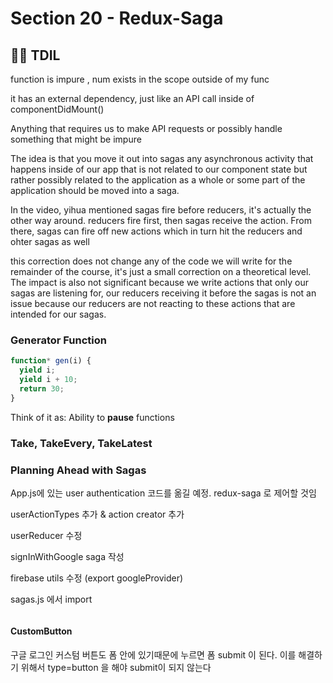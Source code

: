 # Section 20 - Redux-Saga

## :raising_hand_man: TDIL

function is impure , num exists in the scope outside of my func

it has an external dependency, just like an API call inside of componentDidMount()

Anything that requires us to make API requests or possibly handle something that might be impure

The idea is that you move it out into sagas any asynchronous activity that happens inside of our app that is not related to our component state but rather possibly related to the application as a whole or some part of the application should be moved into a saga.

In the video, yihua mentioned sagas fire before reducers, it's actually the other way around. reducers fire first, then sagas receive the action. From there, sagas can fire off new actions which in turn hit the reducers and ohter sagas as well

this correction does not change any of the code we will write for the remainder of the course, it's just a small correction on a theoretical level. The impact is also not significant because we write actions that only our sagas are listening for, our reducers receiving it before the sagas is not an issue because our reducers are not reacting to these actions that are intended for our sagas.

### Generator Function

```javascript
function* gen(i) {
  yield i;
  yield i + 10;
  return 30;
}
```

Think of it as: Ability to **pause** functions

### Take, TakeEvery, TakeLatest

### Planning Ahead with Sagas

App.js에 있는 user authentication 코드를 옮길 예정. redux-saga 로 제어할 것임

userActionTypes 추가 & action creator 추가

userReducer 수정

signInWithGoogle saga 작성

firebase utils 수정 (export googleProvider)

sagas.js 에서 import

```javascript

```

#### CustomButton

구글 로그인 커스텀 버튼도 폼 안에 있기때문에 누르면 폼 submit 이 된다. 이를 해결하기 위해서 type=button 을 해야 submit이 되지 않는다
